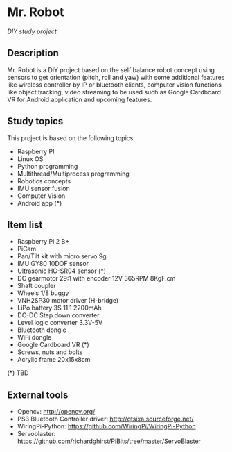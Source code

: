 # Mr. Robot
_DIY study project_

## Description
Mr. Robot is a DIY project based on the self balance robot concept using sensors to get orientation (pitch, roll and yaw) with some additional features like wireless controller by IP or bluetooth clients, computer vision functions like object tracking, video streaming to be used such as Google Cardboard VR for Android application and upcoming features.

## Study topics
This project is based on the following topics:
* Raspberry PI     
* Linux OS
* Python programming
* Multithread/Multiprocess programming
* Robotics concepts
* IMU sensor fusion
* Computer Vision
* Android app (*)

## Item list
* Raspberry Pi 2 B+
* PiCam
* Pan/Tilt kit with micro servo 9g
* IMU GY80 10DOF sensor
* Ultrasonic HC-SR04 sensor (*)
* DC gearmotor 29:1 with encoder 12V 365RPM 8KgF.cm 
* Shaft coupler
* Wheels 1/8 buggy
* VNH2SP30 motor driver (H-bridge)
* LiPo battery 3S 11.1 2200mAh
* DC-DC Step down converter
* Level logic converter 3.3V-5V
* Bluetooth dongle
* WiFi dongle   
* Google Cardboard VR (*)
* Screws, nuts and bolts
* Acrylic frame 20x15x8cm

(*) TBD 

## External tools
* Opencv: http://opencv.org/
* PS3 Bluetooth Controller driver: http://qtsixa.sourceforge.net/
* WiringPi-Python: https://github.com/WiringPi/WiringPi-Python
* Servoblaster: https://github.com/richardghirst/PiBits/tree/master/ServoBlaster
